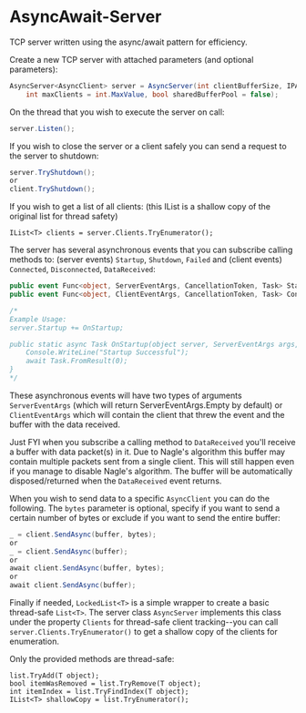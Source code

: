# AsyncAwait-Server
TCP server written using the async/await pattern for efficiency.

Create a new TCP server with attached parameters (and optional parameters):
```C#
AsyncServer<AsyncClient> server = AsyncServer(int clientBufferSize, IPAddress address, int port,
    int maxClients = int.MaxValue, bool sharedBufferPool = false);
```
On the thread that you wish to execute the server on call:
```C#
server.Listen();
```
If you wish to close the server or a client safely you can send a request to the server to shutdown:
```C#
server.TryShutdown();
or
client.TryShutdown();
```
If you wish to get a list of all clients: (this IList is a shallow copy of the original list for thread safety)
```
IList<T> clients = server.Clients.TryEnumerator();
```
The server has several asynchronous events that you can subscribe calling methods to: (server events) `Startup`, `Shutdown`, `Failed` and (client events) `Connected`, `Disconnected`, `DataReceived`:
```C#
public event Func<object, ServerEventArgs, CancellationToken, Task> Startup, Shutdown, Failed;
public event Func<object, ClientEventArgs, CancellationToken, Task> Connected, Disconnected, DataReceived;

/*
Example Usage:
server.Startup += OnStartup;

public static async Task OnStartup(object server, ServerEventArgs args, CancellationToken tkn) {
    Console.WriteLine("Startup Successful");
    await Task.FromResult(0);
}
*/
```
These asynchronous events will have two types of arguments `ServerEventArgs` (which will return ServerEventArgs.Empty by default) or `ClientEventArgs` which will contain the client that threw the event and the buffer with the data received.

Just FYI when you subscribe a calling method to `DataReceived` you'll receive a buffer with data packet(s) in it. Due to Nagle's algorithm this buffer may contain multiple packets sent from a single client. This will still happen even if you manage to disable Nagle's algorithm. The buffer will be automatically disposed/returned when the `DataReceived` event returns.

When you wish to send data to a specific `AsyncClient` you can do the following. The `bytes` parameter is optional, specify if you want to send a certain number of bytes or exclude if you want to send the entire buffer:
```C#
_ = client.SendAsync(buffer, bytes);
or
_ = client.SendAsync(buffer);
or
await client.SendAsync(buffer, bytes);
or
await client.SendAsync(buffer);
```
Finally if needed, `LockedList<T>` is a simple wrapper to create a basic thread-safe `List<T>`. The server class `AsyncServer` implements this class under the property `Clients` for thread-safe client tracking--you can call `server.Clients.TryEnumerator()` to get a shallow copy of the clients for enumeration.

Only the provided methods are thread-safe:
```
list.TryAdd(T object);
bool itemWasRemoved = list.TryRemove(T object);
int itemIndex = list.TryFindIndex(T object);
IList<T> shallowCopy = list.TryEnumerator();
```
